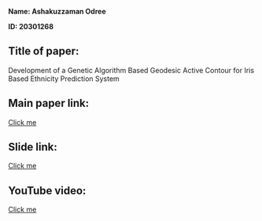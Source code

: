
**Name: Ashakuzzaman Odree** 

**ID: 20301268**


## Title of paper:
Development of a Genetic Algorithm Based Geodesic Active Contour for Iris Based Ethnicity Prediction System   

## Main paper link: 
<a href="http://eprint.subtopublish.com/id/eprint/3030/"> Click me</a>

## Slide link: 
<a href="https://www.canva.com/design/DAFyk_ixzS8/BgN-M-JHvC3vjUWLEFCS_w/view?utm_content=DAFyk_ixzS8&utm_campaign=designshare&utm_medium=link&utm_source=editor">Click me</a>

## YouTube video: 

<a href="https://youtu.be/5TIQC00RS6k">Click me</a>




